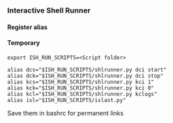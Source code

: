 ### Interactive Shell Runner

#### Register alias

#### Temporary
    export ISH_RUN_SCRIPTS=<Script folder>
    
    alias dcs="$ISH_RUN_SCRIPTS/shlrunner.py dci start"
    alias dck="$ISH_RUN_SCRIPTS/shlrunner.py dci stop"
    alias kcs="$ISH_RUN_SCRIPTS/shlrunner.py kci 1"
    alias kck="$ISH_RUN_SCRIPTS/shlrunner.py kci 0"
    alias kcl="$ISH_RUN_SCRIPTS/shlrunner.py kclogs"
    alias isl="$ISH_RUN_SCRIPTS/islast.py"
    
    
Save them in bashrc for permanent links